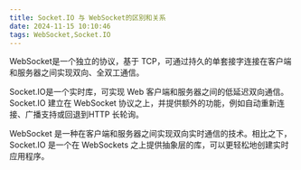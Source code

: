 ```yaml
---
title: Socket.IO 与 WebSocket的区别和关系
date: 2024-11-15 10:10:46
tags: WebSocket,Socket.IO
---
```


WebSocket是一个独立的协议，基于 TCP，可通过持久的单套接字连接在客户端和服务器之间实现双向、全双工通信。

Socket.IO是一个实时库，可实现 Web 客户端和服务器之间的低延迟双向通信。Socket.IO 建立在 WebSocket 协议之上，并提供额外的功能，例如自动重新连接、广播支持或回退到HTTP 长轮询。

WebSocket 是一种在客户端和服务器之间实现双向实时通信的技术。相比之下，Socket.IO 是一个在 WebSockets 之上提供抽象层的库，可以更轻松地创建实时应用程序。